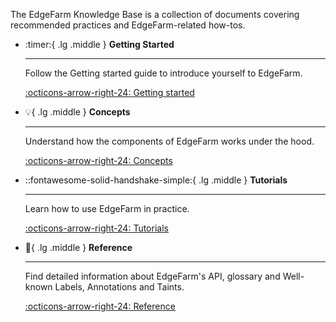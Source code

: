 The EdgeFarm Knowledge Base is a collection of documents covering recommended practices and EdgeFarm-related how-tos.

<div class="grid cards" markdown>

-   :timer:{ .lg .middle } __Getting Started__

    ---

    Follow the Getting started guide to introduce yourself to EdgeFarm.

    [:octicons-arrow-right-24: Getting started](gettingstarted)

-   :bulb:{ .lg .middle } __Concepts__

    ---

    Understand how the components of EdgeFarm works under the hood.

    [:octicons-arrow-right-24: Concepts](concepts)

-   ::fontawesome-solid-handshake-simple:{ .lg .middle } __Tutorials__

    ---

    Learn how to use EdgeFarm in practice.

    [:octicons-arrow-right-24: Tutorials](tutorials)

-   :book:{ .lg .middle } __Reference__

    ---

    Find detailed information about EdgeFarm's API, glossary and Well-known Labels, Annotations and Taints.

    [:octicons-arrow-right-24: Reference](reference)

</div>
